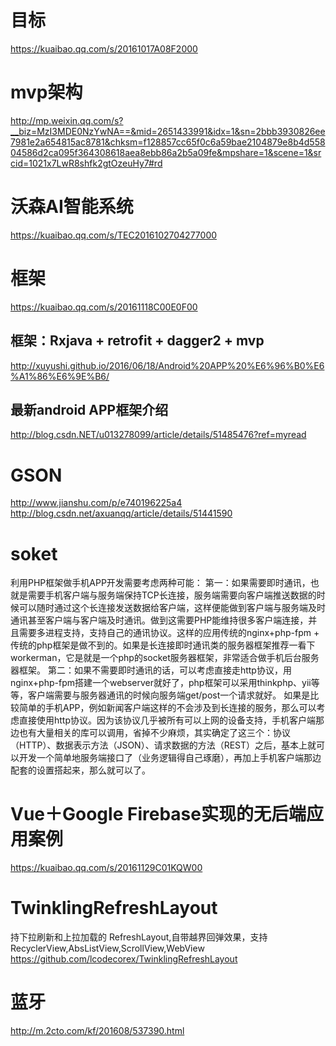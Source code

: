 # 目标
https://kuaibao.qq.com/s/20161017A08F2000
# mvp架构
http://mp.weixin.qq.com/s?__biz=MzI3MDE0NzYwNA==&mid=2651433991&idx=1&sn=2bbb3930826ee7981e2a654815ac8781&chksm=f128857cc65f0c6a59bae2104879e8b4d55804586d2ca095f364308618aea8ebb86a2b5a09fe&mpshare=1&scene=1&srcid=1021x7LwR8shfk2gtOzeuHy7#rd
# 沃森AI智能系统
https://kuaibao.qq.com/s/TEC2016102704277000
# 框架
https://kuaibao.qq.com/s/20161118C00E0F00
## 框架：Rxjava + retrofit + dagger2 + mvp
http://xuyushi.github.io/2016/06/18/Android%20APP%20%E6%96%B0%E6%A1%86%E6%9E%B6/
## 最新android APP框架介绍
http://blog.csdn.NET/u013278099/article/details/51485476?ref=myread
# GSON
http://www.jianshu.com/p/e740196225a4
http://blog.csdn.net/axuanqq/article/details/51441590
# soket
利用PHP框架做手机APP开发需要考虑两种可能：
       第一：如果需要即时通讯，也就是需要手机客户端与服务端保持TCP长连接，服务端需要向客户端推送数据的时候可以随时通过这个长连接发送数据给客户端，这样便能做到客户端与服务端及时通讯甚至客户端与客户端及时通讯。做到这需要PHP能维持很多客户端连接，并且需要多进程支持，支持自己的通讯协议。这样的应用传统的nginx+php-fpm + 传统的php框架是做不到的。如果是长连接即时通讯类的服务器框架推荐一看下workerman，它是就是一个php的socket服务器框架，非常适合做手机后台服务器框架。
       第二：如果不需要即时通讯的话，可以考虑直接走http协议，用nginx+php-fpm搭建一个webserver就好了，php框架可以采用thinkphp、yii等等，客户端需要与服务器通讯的时候向服务端get/post一个请求就好。
       如果是比较简单的手机APP，例如新闻客户端这样的不会涉及到长连接的服务，那么可以考虑直接使用http协议。因为该协议几乎被所有可以上网的设备支持，手机客户端那边也有大量相关的库可以调用，省掉不少麻烦，其实确定了这三个：协议（HTTP）、数据表示方法（JSON）、请求数据的方法（REST）之后，基本上就可以开发一个简单地服务端接口了（业务逻辑得自己琢磨），再加上手机客户端那边配套的设置搭起来，那么就可以了。
# Vue＋Google Firebase实现的无后端应用案例
https://kuaibao.qq.com/s/20161129C01KQW00
# TwinklingRefreshLayout
持下拉刷新和上拉加载的 RefreshLayout,自带越界回弹效果，支持 RecyclerView,AbsListView,ScrollView,WebView
https://github.com/lcodecorex/TwinklingRefreshLayout
# 蓝牙
http://m.2cto.com/kf/201608/537390.html